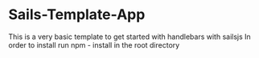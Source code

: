 # Sails-Template-App
This is a very basic template to get started with handlebars with sailsjs
In order to install run npm - install in the root directory
